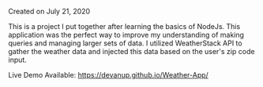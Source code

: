 Created on July 21, 2020

This is a project I put together after learning the basics of NodeJs. This application was the perfect way to improve my understanding of making queries and managing larger sets of data. I utilized WeatherStack API to gather the weather data and injected this data based on the user's zip code input.

Live Demo Available: https://devanup.github.io/Weather-App/